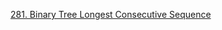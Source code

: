 [281. Binary Tree Longest Consecutive Sequence](https://leetcode.com/problems/binary-tree-longest-consecutive-sequence/)
